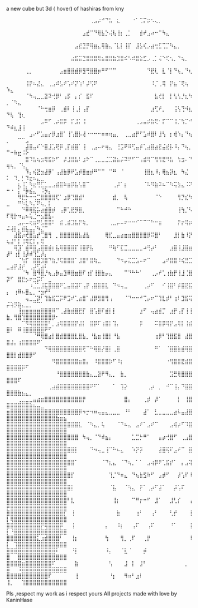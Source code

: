 a new cube but 3d ( hover) of hashiras from kny

⠀⠀⠀⠀⠀⠀⠀⠀⠀⠀⠀⠀⠀⠀⠀⠀⠀⠀⠀⠀⠀⠀⢀⣠⡴⠚⠙⣧⠀⣆⠀⠀⠀⠐⠁⢉⡍⡶⠢⢄⡀⠀⠀⠀⠀⠀⠀⠀⠀⠀⠀⠀⠀⠀⠀⠀⠀⠀⠀⠀⠀⠀⠀⠀⠀
⠀⠀⠀⠀⠀⠀⠀⠀⠀⠀⠀⠀⠀⠀⠀⠀⠀⠀⠀⠀⣠⣞⠉⠙⢿⣧⡑⢬⢧⢸⡆⢀⡁⠀⠀⣾⠞⣠⠴⠒⠉⠳⣄⠀⠀⠀⠀⠀⠀⠀⠀⠀⠀⠀⠀⠀⠀⠀⠀⠀⠀⠀⠀⠀⠀
⠀⠀⠀⠀⠀⠀⠀⠀⠀⠀⠀⠀⠀⠀⠀⠀⠀⠀⣠⣞⣙⡛⢿⣶⣄⢿⣷⣄⠈⣇⡇⢸⡏⠀⣸⣣⢎⡠⣴⢒⣋⢉⡉⠳⣄⡀⠀⠀⠀⠀⠀⠀⠀⠀⠀⠀⠀⠀⠀⠀⠀⠀⠀⠀⠀
⠀⠀⠀⠀⠀⠀⠀⠀⠀⠀⠀⠀⠀⠀⠀⠀⠀⣴⣯⣭⣙⣿⣿⣿⢿⣦⣿⣿⣷⣹⣿⠮⠣⠾⣿⣵⣋⡠⢀⡁⢬⠑⢏⢢⡀⠙⢦⡀⠀⠀⠀⠀⠀⠀⠀⠀⠀⠀⠀⠀⠀⠀⠀⠀⠀
⠀⠀⠀⠀⠀⢀⡀⠀⠀⠀⠀⠀⠀⠀⣠⣶⣿⣿⣾⡿⣻⢛⣿⣿⡶⠛⠋⠉⠉⠀⠀⠀⠀⠀⠀⠀⠀⠙⣟⢇⠀⣇⠈⡇⠙⢦⡀⠙⢆⠀⠀⠀⠀⠀⠀⠀⠀⠀⠀⠀⠀⠀⠀⠀⠀
⠀⠀⠀⠀⠀⢸⡟⠦⣜⣄⠀⢀⣠⠾⣣⠞⢡⠞⡝⢱⠃⡼⢫⠟⠀⠀⠀⠀⠀⠀⠀⠀⠀⠀⠀⠀⠀⠀⠸⡈⢀⢿⠀⡟⣦⠈⢟⢦⠀⠱⣄⠀⠀⠀⠀⠀⠀⠀⠀⠀⠀⠀⠀⠀⠀
⠀⠀⠀⠀⠀⠈⠳⢤⣀⣀⣽⠽⢚⡿⠃⢠⡯⠀⡄⡎⠀⣯⠏⠀⠀⠀⠀⠀⠀⠀⠀⠀⠀⠀⠀⠀⠀⠀⠀⣧⢞⡇⠀⡇⢣⢣⡘⣆⠳⡀⠈⠳⣄⠀⠀⠀⠀⠀⠀⠀⠀⠀⠀⠀⠀
⠀⠀⠀⠀⠀⠀⠀⠀⠈⠓⢒⣶⡿⠀⢀⣾⠇⢸⢀⡇⢠⡏⠀⠀⠀⠀⠀⠀⠀⠀⠀⠀⠀⠀⠀⠀⠀⠀⣰⢋⠞⡀⠀⠀⢨⢣⢙⠺⣆⠙⢧⠀⢹⢆⠀⠀⠀⠀⠀⠀⠀⠀⠀⠀⠀
⠀⠀⠀⠀⠀⠀⠀⠀⠀⣠⠿⠋⢀⡴⣿⡿⠀⡏⣸⡅⢸⠀⠀⠀⠀⠀⠀⠀⠀⠀⠀⠀⠀⠀⢀⣠⣤⡾⣷⢟⠂⡏⠉⠉⢸⡈⢳⡉⠚⠙⠾⣆⣸⢸⠀⠀⠀⠀⠀⠀⠀⠀⠀⠀⠀
⠀⠀⠀⠀⠀⠀⣠⠔⠋⣡⣤⡔⡿⣰⣿⠁⢸⢡⣿⡧⢼⠐⠒⠒⠒⠶⠶⢶⣤⡀⠀⢀⣀⣴⡟⠋⣡⠾⣿⠇⣸⢣⠀⡆⢾⠱⡄⠙⢦⡀⠀⠀⠉⠉⣠⠀⠀⠀⠀⠀⠀⠀⠀⠀⠀
⠀⠀⠀⠀⠀⣼⣿⣤⠎⠑⣿⣸⣡⢟⡿⢀⡏⣾⣿⠁⢸⠀⢀⣠⠤⠖⢶⣄⠀⢘⣩⠟⠿⢋⣤⡾⢁⣴⣿⣴⣟⣬⣞⡧⠸⡄⠙⢦⡀⠉⠒⠷⣖⠨⠕⠀⠀⠀⠀⠀⠀⠀⠀⠀⠀
⠀⠀⠀⠀⠀⣿⠹⣧⢦⣲⢿⣯⡷⠋⠀⡼⣸⣿⣧⠇⣰⠗⠉⢀⣀⣀⣈⣉⣽⣦⡬⠽⠟⠋⠉⢠⣾⢿⠉⢻⢻⣟⠻⣧⠀⢳⣲⠄⠙⢶⢦⡀⠈⢣⡀⠀⠀⠀⠀⠀⠀⠀⠀⠀⠀
⠀⠀⠀⠀⠀⠹⡄⢮⣝⣲⣼⡿⠁⢠⣼⣷⡿⠟⣡⡾⣿⣶⡾⠛⠉⠉⠀⠉⠛⠀⠈⠀⠀⠀⠀⠀⢸⣿⣆⠸⡄⢿⣦⡽⣆⠀⠳⣌⠀⠅⠀⠹⡀⡃⠹⣖⠦⣄⣀⠀⠀⠀⠀⠀⠀
⠀⠀⠀⣆⢸⡁⠳⣖⢛⣋⣁⣀⣠⣾⣿⠷⣶⡿⣧⢣⣿⠉⠀⠀⠀⠀⠀⠀⢀⡼⠁⡆⠀⠀⠀⠀⠈⠧⠻⣷⠽⠦⠉⠳⢭⣳⣄⠨⠝⠒⠐⠀⡅⠘⡷⣮⣄⠀⠨⡳⡄⠀⠀⠀⠀
⠀⠀⠀⠻⣟⡓⠒⢒⣉⣿⣿⣿⣿⢏⠁⣰⡿⢙⣿⣾⠃⠀⠀⠀⠀⠀⠀⠀⣾⡀⠀⢧⠀⠀⠀⠀⠀⠀⠀⠈⠑⠀⠀⠀⠀⢻⡙⣎⠳⣀⠀⠀⠛⠳⣇⠳⡌⠟⢦⡀⡇⠀⠀⠀⠀
⠀⠀⠀⠀⠙⠿⢿⣯⡥⣴⣾⣿⡾⠀⢠⡿⢁⣟⡻⣿⡀⠀⠀⠀⠀⠀⠀⠀⠀⠉⠓⠚⠓⠀⠀⠀⠀⠀⠀⠀⠀⠀⠀⠀⠀⢸⢳⡈⠣⠏⢿⡗⠲⣤⠦⢥⣈⠒⣢⣿⣧⠄⠀⠀⠀
⠀⠀⠀⣠⡤⠤⢖⣶⠟⣣⣿⣿⠇⠀⣾⢀⣾⣹⣧⡟⢷⡀⠀⠀⠀⠀⠀⢀⣀⡤⠤⠖⠒⠒⠊⠉⠉⠉⠓⠒⣶⠀⠀⠀⠀⡟⡖⢿⡶⠬⢼⡇⡄⣾⣧⣤⡌⠳⣌⠉⠀⠀⠀⠀⠀
⠀⠀⣼⣯⡴⢞⣿⣥⡞⢉⣿⢻⠀⡀⣿⣿⣿⣿⣿⣧⣼⣧⠀⠀⠀⠀⢿⣏⣀⣤⣴⣶⣶⣿⣿⣿⣿⡿⠭⣿⠃⠀⠀⠀⣸⡇⣷⠸⡝⢦⣼⠃⡇⢸⢿⣏⡇⡄⢿⠀⠀⠀⠀⠀⠀
⠀⠀⢿⣹⠁⣾⠿⣿⣠⣿⣿⣾⡆⣧⢿⣿⣿⣿⡏⢸⣿⡟⣧⠀⠀⠀⠀⠛⢷⠋⣏⣉⣀⣀⣀⣀⠴⢛⡴⠃⠀⠀⠀⣰⣿⢸⣸⣿⣶⡼⠃⢰⡇⢸⡼⠾⢹⣁⡼⡄⠀⠀⠀⠀⠀
⠀⠀⠀⠈⢳⡏⠀⣿⣿⣹⣿⠙⣷⡘⢯⣿⣿⣿⠁⣸⣿⠃⣿⢷⣀⠀⠀⠀⠀⠙⠲⡤⣍⣉⣡⠤⠖⠉⠀⠀⠀⣠⠞⣿⣿⠸⢮⣛⣉⣀⣴⡟⣸⡞⠀⢀⡼⢋⣴⠇⠀⠀⠀⠀⠀
⠀⠀⠀⠀⠈⠳⠀⣿⠻⣿⡘⢦⣠⡷⣤⣹⠿⣿⣶⣿⠏⢰⡏⢸⣿⣷⡤⣄⠀⠀⠀⠉⠙⠓⠓⠁⠀⠀⢀⡠⠞⢁⢰⣷⡟⢸⣸⢈⣿⡽⠋⠀⣿⣟⡢⠖⣒⡭⠏⠀⣀⠀⠀⠀⠀
⠀⠀⠀⠀⠀⠀⠰⣈⣁⣸⣯⣿⣿⣿⠟⣁⣤⣿⣽⠏⢠⡟⢠⣿⣿⣿⣇⠀⠙⠲⢤⣀⠀⠀⠀⠀⢀⡴⠋⠀⠀⠊⢸⣿⠃⡾⣿⣟⣯⡄⠀⢰⠿⠦⣿⣄⡀⠐⣲⠞⠃⠀⠀⠀⠀
⠀⠀⠀⠀⠀⢤⣀⣈⡽⠃⢹⣷⣯⣉⡭⠟⣩⠞⢁⣴⣿⠁⣼⡿⣻⣿⢻⢠⠀⠀⠀⠈⠙⠒⠒⠚⢉⡤⠖⠉⢹⣇⡾⠃⢰⠇⣹⣯⢭⡬⢵⡻⣷⣄⣀⡀⠉⠉⠁⠀⠀⠀⠀⠀⠀
⠀⠀⠀⢸⣶⣶⣶⣶⣶⣿⣿⣿⠿⠉⢀⣼⣷⣾⣿⣟⡏⠀⣿⢡⣿⠏⣾⡇⡇⠀⠀⠀⠀⠀⠀⣰⠋⠀⢤⣴⣾⡉⠀⣰⡟⢠⡏⢸⢸⣷⡀⢻⣿⢹⣿⣿⣿⣿⣿⣿⣿⡿⠂⠀⠀
⠀⠀⠀⠀⠉⠻⢿⣿⣿⣿⣿⠃⡀⣰⢿⣿⣿⣿⡟⣼⡇⠀⣿⡿⠏⢰⣿⡇⢹⡄⠀⠀⠀⠀⠀⡿⠀⠀⠀⠭⣿⡿⢿⡟⣠⢿⡇⢸⣾⣿⠇⠀⠿⢸⣿⣿⣿⣿⣿⠟⠋⠀⠀⠀⠀
⠀⠀⠀⠀⠀⠀⠀⠈⠛⢿⣿⣴⡇⣿⣾⣿⣿⣿⣇⣿⣧⡀⠘⣧⣶⢸⣿⡇⠘⣧⠀⠀⠀⠀⠀⠀⠀⠀⠀⢰⡿⠃⢹⣿⣯⣿⠀⣼⣿⣿⣼⡄⢰⣿⣿⣿⣿⠟⠁⠀⠀⠀⠀⠀⠀
⠀⠀⠀⠀⠀⠀⠀⠀⠀⠀⠙⢿⣿⣿⣿⣿⣿⣿⣿⣿⢟⠉⠓⢿⣿⡜⣿⡇⢀⣿⠀⠀⠀⠀⠀⠀⠀⠀⠀⠛⠁⠀⠈⣿⣿⣷⣾⢿⣿⣿⣿⡇⣾⣿⣿⡿⠋⠀⠀⠀⠀⠀⠀⠀⠀
⠀⠀⠀⠀⠀⠀⠀⠀⠀⠀⠀⠀⠻⣿⣿⣿⣿⣿⣿⣶⣿⡄⠀⠸⣿⣿⣿⡷⠋⠸⡆⠀⠀⠀⠀⠀⠀⠀⠀⠀⠀⠀⠐⢻⣿⣿⣟⣾⣿⣿⣿⣿⣿⡿⠋⠀⠀⠀⠀⠀⠀⠀⠀⠀⠀
⠀⠀⠀⠀⠀⠀⠀⠀⠀⠀⠀⠀⠀⠘⣿⣿⣿⣿⣿⣿⣿⣷⣄⣀⣽⠟⠻⣄⡀⠀⣷⡀⠀⠀⠀⠀⠀⠀⠀⠀⠀⠀⠀⣩⣛⢿⣿⣿⣿⣿⣿⣿⠏⠀⠀⠀⠀⠀⠀⠀⠀⠀⠀⠀⠀
⠀⠀⠀⠀⠀⠀⠀⠀⠀⠀⠀⢀⣴⣾⣿⣿⣿⣿⣿⣿⣿⣿⠟⠋⠁⠀⠀⠀⠁⠀⢹⡕⠀⠀⠀⠀⠀⢀⡴⠀⡀⠀⠚⠉⢸⡄⠙⣿⣿⣿⣿⣿⣷⣦⣄⡀⠀⠀⠀⠀⠀⠀⠀⠀⠀
⠀⠀⠀⢀⣀⣀⣀⣤⣴⣶⣿⣿⣿⣿⣿⣿⣿⣿⣿⣿⡟⠀⠀⠀⠀⠀⠀⠀⠀⠀⠀⣿⡄⠀⠀⠀⢀⡾⠀⡼⠁⠀⠀⠀⠀⡇⠀⢸⣿⣿⣿⣿⣿⣿⣿⣷⣦⣤⣀⠀⠀⠀⠀⠀⠀
⣶⣿⣿⣿⣿⣿⣿⣿⣿⣿⣿⣿⣿⣿⣿⣿⣿⣿⣿⡿⠲⡒⠲⠶⢤⣤⣄⣀⣀⣀⠀⠘⠃⠀⠀⠀⣼⠁⠀⣃⣀⣀⣀⣀⣴⠧⣤⣼⣿⣿⣿⣿⣿⣿⣿⣿⣿⣿⣿⣿⣿⣿⣷⣶⣦
⣿⣿⣿⣿⣿⣿⣿⣿⣿⣿⣿⣿⣿⣿⣿⣿⣿⣿⣿⣇⠀⠈⠳⣄⡀⢧⠀⠀⠀⠈⠙⠦⣄⠀⣠⠞⠁⣠⠞⠉⠀⠀⠀⣠⢾⡴⠋⠹⣿⣿⣿⣿⣿⣿⣿⣿⣿⣿⣿⣿⣿⣿⣿⣿⣿
⣿⣿⣿⣿⣿⣿⣿⣿⣿⣿⣿⣿⣿⣿⣿⣿⣿⣿⣿⠀⠳⢤⡀⠈⠙⠾⣦⡄⠀⠀⠀⠀⠀⣁⣉⡓⠛⠁⠀⠀⣤⡴⢚⣿⠋⠀⢀⣠⣿⣿⣿⣿⣿⣿⣿⣿⣿⣿⣿⣿⣿⣿⣿⣿⣿
⣿⣿⣿⣿⣿⣿⣿⣿⣿⣿⣿⣿⣿⣿⣿⣿⣿⣿⡇⠀⠀⠀⠙⠲⢤⣀⢸⠉⠓⠦⣄⠀⠀⠱⡝⡽⠀⠀⠀⠀⣼⣿⢯⠏⣠⠞⠉⠀⣿⣿⣿⣿⣿⣿⣿⣿⣿⣿⣿⣿⣿⣿⣿⣿⣿
⣿⣿⣿⣿⣿⣿⣿⣿⣿⣿⣿⣿⣿⣿⣿⣿⣿⣿⠁⠀⠀⠀⠀⠀⠀⠈⠙⣆⣄⠀⠈⠙⢦⡀⠁⠁⠀⣠⢴⡿⠟⢁⣯⡞⠁⠀⡄⣠⢽⣿⣿⣿⣿⣿⣿⣿⣿⣿⣿⣿⣿⣿⣿⣿⣿
⣿⣿⣿⣿⣿⣿⣿⣿⣿⣿⣿⣿⣿⣿⣿⣿⣿⡏⠀⠀⠀⠀⠀⠀⠀⠀⠀⢹⡈⠙⠶⣄⠀⠙⢦⣷⣫⠷⠋⠀⣠⡾⠋⠀⠀⡼⢡⠏⠸⣿⣿⣿⣿⣿⣿⣿⣿⣿⣿⣿⣿⣿⣿⣿⣿
⣿⣿⣿⣿⣿⣿⣿⣿⣿⣿⣿⣿⣿⣿⣿⣿⣿⡇⠀⠀⠀⠀⠀⠀⠀⠀⠀⠈⣧⠀⠀⠈⢳⣄⠀⡟⠁⢀⡴⠋⣼⠁⠀⠀⡼⢡⠏⠀⠀⣿⣿⣿⣿⣿⣿⣿⣿⣿⣿⣿⣿⣿⣿⣿⣿
⣿⣿⣿⣿⣿⣿⣿⣿⣿⣿⣿⣿⣿⣿⣿⣿⠃⣇⠀⠀⠀⠀⠀⠀⠀⠀⠀⠀⢸⡆⠀⠀⠀⠉⠛⡖⠒⠋⠀⣸⠁⠀⠀⣸⢃⡎⠀⠀⢠⡿⣿⣿⣿⣿⣿⣿⣿⣿⣿⣿⣿⣿⣿⣿⣿
⣿⣿⣿⣿⣿⣿⣿⣿⣿⣿⣿⣿⣿⣿⣿⡏⠀⢸⠀⠀⠀⠀⠀⠀⠀⠀⠀⠀⠀⣷⠀⠀⠀⠀⢰⠃⠀⠀⢠⠃⠀⠀⠀⢃⡞⠀⠀⠀⢸⡇⢿⣿⣿⣿⣿⣿⣿⣿⣿⣿⣿⣿⣿⣿⣿
⣿⣿⣿⣿⣿⣿⣿⣿⣿⡟⢿⣿⣿⣿⡿⠀⠀⢸⠀⠀⠀⠀⠀⠀⠀⠀⡄⠀⠀⠸⡆⠀⠀⢠⠏⠀⠀⢠⠏⠀⠀⠀⠀⠘⠁⠀⠀⠀⢸⡇⠘⣿⣿⣿⣿⣿⣿⣿⣿⣿⣿⣿⣿⣿⣿
⣿⣿⣿⣿⣿⣿⣿⣿⣅⣰⣾⣿⣿⣿⠃⠀⠀⢸⡆⠀⠀⠀⠀⠀⠀⠀⢳⠀⠀⠀⢻⡀⢀⠏⠀⠀⢀⡟⠀⠀⠀⠀⠀⠀⠀⠀⠀⠀⠸⡇⠀⢹⣿⣿⣿⣿⣿⣿⣿⣿⣿⣿⣿⣿⣿
⣿⣿⣿⣿⣿⣿⣿⣿⣿⣿⣿⣿⣿⠇⠀⠀⠀⠘⡇⠀⠀⠀⠀⠀⠀⠀⠸⡄⠀⠀⠈⣇⠈⠀⠀⠀⡾⠀⠀⠀⠀⠀⠀⠀⠀⠀⠀⠀⠀⣿⠀⠀⣿⣿⣿⣿⣿⣿⣿⣿⣿⣿⣿⣿⣿
⣿⣿⣿⣿⣶⣿⣿⣿⣿⣿⣿⣿⠏⠀⠀⠀⠀⠀⣷⠀⠀⠀⠀⠀⠀⠀⠀⢣⠀⠀⠀⣸⠀⡇⠀⣸⠃⠀⠀⠀⠀⠀⠀⠀⠀⠀⠀⡀⠀⣿⠀⠀⠸⣿⣿⣿⣿⣿⣿⣿⣿⣿⣿⣿⣿
⣿⣿⣿⣿⣿⣿⣿⣿⣿⣿⣿⠏⠀⠀⠀⠀⠀⠀⢸⠀⠀⠀⠀⠀⠀⠀⠀⠘⡆⠀⠀⠻⠶⠃⣰⠇⠀⠀⠀⠀⠀⠀⠀⠀⠀⠀⠀⠀⠀⢸⡀⠀⠀⢹⣿⣿⣿⣿⣿⣿⣿⣿⣿⣿⣿



Pls ,respect my work as i respect yours
All projects made with love by KaninHase
